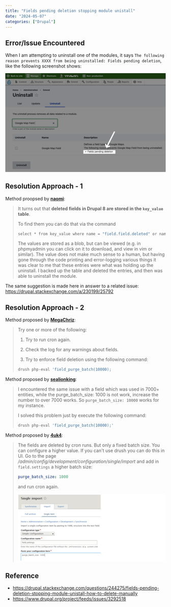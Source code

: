```yaml
---
title: "Fields pending deletion stopping module unistall"
date: "2024-05-07"
categories: ["Drupal"]
---
```




## Error/Issue Encountered

When I am attempting to uninstall one of the modules, it says `The following reason prevents XXXX from being uninstalled: Fields pending deletion`, like the following screenshot shows:

![image-20240507105506898](image-20240507105506898.png)







## Resolution Approach - 1

Method proopsed by **[naomi](https://drupal.stackexchange.com/questions/244275/fields-pending-deletion-stopping-module-unistall-how-to-delete-manually)**:

>   It turns out that **deleted fields in Drupal 8 are stored in the `key_value` table**.
>
>   To find them you can do that via the command
>
>   ```csharp
>   select * from key_value where name = "field.field.deleted" or name = "field.storage.deleted"
>   ```
>
>   The values are stored as a blob, but can be viewed (e.g. in phpmyadmin you can click on it to download, and view in vim or similar). The value does not make much sense to a human, but having gone through the code printing and error-logging various things it was clear to me that these entries were what was holding up the uninstall. I backed up the table and deleted the entries, and then was able to uninstall the module.

The same suggestion is made here in answer to a related issue: https://drupal.stackexchange.com/a/230199/25792











## Resolution Approach - 2
Method proposed by **[MegaChriz](https://www.drupal.org/project/feeds/issues/3292518)**:
> Try one or more of the following:
> 1. Try to run cron again.
>
> 2. Check the log for any warnings about fields.
>
> 3. Try to enforce field deletion using the following command: 
>
>   ```bash
>   drush php-eval 'field_purge_batch(10000);
>   ```
>

Method proposed by **[sealionking](https://drupal.stackexchange.com/questions/244275/fields-pending-deletion-stopping-module-unistall-how-to-delete-manually)**:

>   I encountered the same issue with a field which was used in 7000+ entities, while the purge_batch_size: 1000 is not work, increase the number to over 7000 works. So `purge_batch_size: 10000` works for my instance.
>
>   I solved this problem just by execute the following command:
>
>   ```bash
>   drush php-eval 'field_purge_batch(10000);'
>   ```

Method proposed by **[4uk4](https://drupal.stackexchange.com/users/47547/4uk4)**: 

>   The fields are deleted by cron runs. But only a fixed batch size. You can configure a higher value. If you can't use drush you can do this in UI. Go to the page */admin/config/development/configuration/single/import* and add in `field.settings` a higher batch size:
>
>   ```yaml
>   purge_batch_size: 1000
>   ```
>
>   and run cron again.
>
>   ![2024-05-07T105957](2024-05-07T105957.jpg)










## Reference
- https://drupal.stackexchange.com/questions/244275/fields-pending-deletion-stopping-module-unistall-how-to-delete-manually
- https://www.drupal.org/project/feeds/issues/3292518